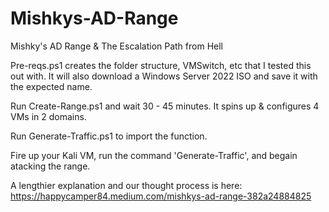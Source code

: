 # Mishkys-AD-Range
Mishky's AD Range &amp; The Escalation Path from Hell

Pre-reqs.ps1 creates the folder structure, VMSwitch, etc that I tested this out with. It will also download a Windows Server 2022 ISO and save it with the expected name.

Run Create-Range.ps1 and wait 30 - 45 minutes. It spins up & configures 4 VMs in 2 domains.

Run Generate-Traffic.ps1 to import the function. 

Fire up your Kali VM, run the command 'Generate-Traffic', and begain atacking the range.

A lengthier explanation and our thought process is here: https://happycamper84.medium.com/mishkys-ad-range-382a24884825
